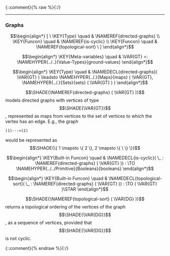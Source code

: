 {::comment}{% raw %}{:/}


----

### Graphs
               


$$\begin{align*}
  [ \
  \KEY{Type} \quad & \NAMEREF{directed-graphs} \\
  \KEY{Funcon} \quad & \NAMEREF{is-cyclic} \\
  \KEY{Funcon} \quad & \NAMEREF{topological-sort}
  \ ]
\end{align*}$$

$$\begin{align*}
  \KEY{Meta-variables} \quad
  & \VAR{GT} <: \NAMEHYPER{../..}{Value-Types}{ground-values}
\end{align*}$$

$$\begin{align*}
  \KEY{Type} \quad 
  & \NAMEDECL{directed-graphs}(
                       \VAR{GT} )  
    \leadsto \NAMEHYPER{../.}{Maps}{maps}
               (  \VAR{GT}, 
                      \NAMEHYPER{../.}{Sets}{sets}
                       (  \VAR{GT} ) )
\end{align*}$$


  $$\SHADE{\NAMEREF{directed-graphs}
           (  \VAR{GT} )}$$ models directed graphs with vertices of type $$\SHADE{\VAR{GT}}$$,
  represented as maps from vertices to the set of vertices to which the
  vertex has an edge.  E.g., the graph

    (1)--->(2)

  would be represented as $$\SHADE{\{ 1 \mapsto 
              \{  2 \}, 
            2 \mapsto 
              \{   \  \} \}}$$  


$$\begin{align*}
  \KEY{Built-in Funcon} \quad
  & \NAMEDECL{is-cyclic}(
                       \_ : \NAMEREF{directed-graphs}
                                 (  \VAR{GT} )) 
    :  \TO \NAMEHYPER{../../Primitive}{Booleans}{booleans} 
\end{align*}$$

$$\begin{align*}
  \KEY{Built-in Funcon} \quad
  & \NAMEDECL{topological-sort}(
                       \_ : \NAMEREF{directed-graphs}
                                 (  \VAR{GT} )) 
    :  \TO (  \VAR{GT} )\STAR 
\end{align*}$$


  $$\SHADE{\NAMEREF{topological-sort}
           (  \VAR{DG} )}$$ returns a topological ordering of the vertices
  of the graph $$\SHADE{\VAR{DG}}$$, as a sequence of vertices, provided that $$\SHADE{\VAR{DG}}$$ is not
  cyclic.




[Funcons-beta]: /CBS-beta/math/Funcons-beta
  "FUNCONS-BETA"
[Unstable-Funcons-beta]: /CBS-beta/math/Unstable-Funcons-beta
  "UNSTABLE-FUNCONS-BETA"
[Languages-beta]: /CBS-beta/math/Languages-beta
  "LANGUAGES-BETA"
[Unstable-Languages-beta]: /CBS-beta/math/Unstable-Languages-beta
  "UNSTABLE-LANGUAGES-BETA"
[CBS-beta]: /CBS-beta
  "CBS-BETA"
[Graphs.cbs]: https://github.com/plancomps/CBS-beta/blob/master/Funcons-beta/Values/Composite/Graphs/Graphs.cbs
  "CBS SOURCE FILE ON GITHUB"
[PLAIN]: /CBS-beta/docs/Funcons-beta/Values/Composite/Graphs
  "CBS SOURCE WEB PAGE"
 [PRETTY]: /CBS-beta/math/Funcons-beta/Values/Composite/Graphs
  "CBS-KATEX WEB PAGE"
[PDF]: https://github.com/plancomps/CBS-beta/blob/master/Funcons-beta/Values/Composite/Graphs/Graphs.pdf
  "CBS-LATEX PDF FILE"
[PLanCompS Project]: https://plancomps.github.io
  "PROGRAMMING LANGUAGE COMPONENTS AND SPECIFICATIONS PROJECT HOME PAGE"
{::comment}{% endraw %}{:/}
